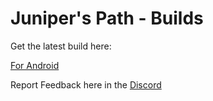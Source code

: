 # Juniper's Path - Builds

Get the latest build here:
<!--
[For Android](https://github.com/karstenwinter/JunipersPathBuilds/raw/main/JunipersPathDemo.apk)
-->
[For Android](https://drive.google.com/uc?export=download&id=1-1IQb1MZ54Cy4gMHaykanxoXXU6k3VxC)

Report Feedback here in the [Discord](https://discord.gg/PHXRWVf)

<!--
[For Windows](https://raw.githubusercontent.com/karstenwinter/JunipersPathBuilds/main/JunipersPathDemo.zip)

[For Android](https://raw.githubusercontent.com/karstenwinter/JunipersPathBuilds/main/JunipersPathDemo.apk)
-->
